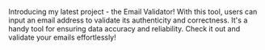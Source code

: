 Introducing my latest project - the Email Validator! With this tool, users can input an email address to validate its authenticity and correctness. It's a handy tool for ensuring data accuracy and reliability. Check it out and validate your emails effortlessly!
